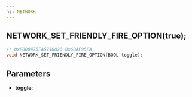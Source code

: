 ```yaml
---
ns: NETWORK
---
```

## NETWORK_SET_FRIENDLY_FIRE_OPTION(true);

```c
// 0xF808475FA571D823 0x6BAF95FA
void NETWORK_SET_FRIENDLY_FIRE_OPTION(BOOL toggle);
```

## Parameters
* **toggle**: 

